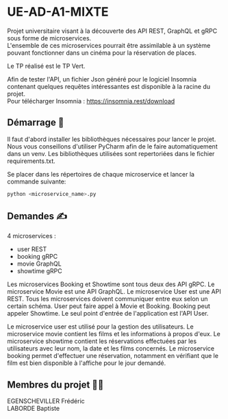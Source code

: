 # UE-AD-A1-MIXTE

Projet universitaire visant à la découverte des API REST, GraphQL et gRPC sous forme de microservices.<br>
L'ensemble de ces microservices pourrait être assimilable à un système pouvant fonctionner dans un cinéma pour la réservation de places.<br>

Le TP réalisé est le TP Vert.<br>

Afin de tester l'API, un fichier Json généré pour le logiciel Insomnia contenant quelques requêtes intéressantes est disponible à la racine du projet.<br>
Pour télécharger Insomnia : https://insomnia.rest/download

## Démarrage 🚀

Il faut d'abord installer les bibliothèques nécessaires pour lancer le projet. Nous vous conseillons d'utiliser PyCharm afin de le faire automatiquement dans un venv. Les bibliothèques utilisées sont repertoriées dans le fichier requirements.txt.

Se placer dans les répertoires de chaque microservice et lancer la commande suivante:<br>

```bash
python <microservice_name>.py
```

## Demandes ✍️

4 microservices :
- user REST
- booking gRPC
- movie GraphQL
- showtime gRPC

Les microservices Booking et Showtime sont tous deux des API gRPC.
Le microservice Movie est une API GraphQL.
Le microservice User est une API REST.
Tous les microservices doivent communiquer entre eux selon un certain schéma. User peut faire appel à Movie et Booking. Booking peut appeler Showtime. Le seul point d'entrée de l'application est l'API User.


Le microservice user est utilisé pour la gestion des utilisateurs. Le microservice movie contient les films et les informations à propos d'eux. Le microservice showtime contient les réservations effectuées par les utilisateurs avec leur nom, la date et les films concernés. Le microservice booking permet d'effectuer une réservation, notamment en vérifiant que le film est bien disponible à l'affiche pour le jour demandé.

## Membres du projet 🧑‍💻

EGENSCHEVILLER Frédéric</br>
LABORDE Baptiste
